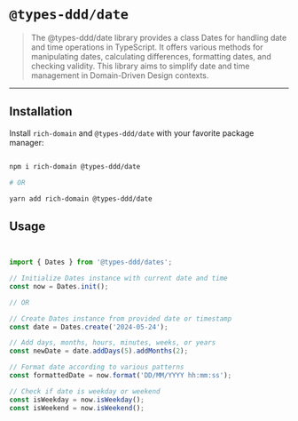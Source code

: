 # `@types-ddd/date`

> The @types-ddd/date library provides a class Dates for handling date and time operations in TypeScript. It offers various methods for manipulating dates, calculating differences, formatting dates, and checking validity. This library aims to simplify date and time management in Domain-Driven Design contexts.

---

## Installation

Install `rich-domain` and `@types-ddd/date` with your favorite package manager:

```sh

npm i rich-domain @types-ddd/date

# OR

yarn add rich-domain @types-ddd/date

```
 ## Usage

 ```ts


import { Dates } from '@types-ddd/dates';

// Initialize Dates instance with current date and time
const now = Dates.init();

// OR

// Create Dates instance from provided date or timestamp
const date = Dates.create('2024-05-24');

// Add days, months, hours, minutes, weeks, or years
const newDate = date.addDays(5).addMonths(2);

// Format date according to various patterns
const formattedDate = now.format('DD/MM/YYYY hh:mm:ss');

// Check if date is weekday or weekend
const isWeekday = now.isWeekday();
const isWeekend = now.isWeekend();


 ```
